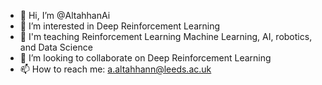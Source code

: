 - 👋 Hi, I’m @AltahhanAi
- 👀 I’m interested in Deep Reinforcement Learning
- 🌱 I'm teaching Reinforcement Learning Machine Learning, AI, robotics, and Data Science
- 💞️ I’m looking to collaborate on Deep Reinforcement Learning
- 📫 How to reach me: a.altahhann@leeds.ac.uk

<!---
AltahhanAi/AltahhanAi is a ✨ special ✨ repository because its `README.md` (this file) appears on your GitHub profile.
You can click the Preview link to take a look at your changes.
--->
